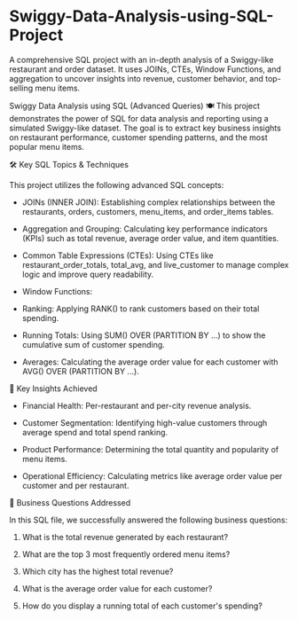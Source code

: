 # Swiggy-Data-Analysis-using-SQL-Project
A comprehensive SQL project with an in-depth analysis of a Swiggy-like restaurant and order dataset. It uses JOINs, CTEs, Window Functions, and aggregation to uncover insights into revenue, customer behavior, and top-selling menu items.

Swiggy Data Analysis using SQL (Advanced Queries) 🍽️
This project demonstrates the power of SQL for data analysis and reporting using a simulated Swiggy-like dataset. The goal is to extract key business insights on restaurant performance, customer spending patterns, and the most popular menu items.

🛠️ Key SQL Topics & Techniques

This project utilizes the following advanced SQL concepts:

- JOINs (INNER JOIN): Establishing complex relationships between the restaurants, orders, customers, menu_items, and order_items tables.

- Aggregation and Grouping: Calculating key performance indicators (KPIs) such as total revenue, average order value, and item quantities.

- Common Table Expressions (CTEs): Using CTEs like restaurant_order_totals, total_avg, and live_customer to manage complex logic and improve query readability.

- Window Functions:

- Ranking: Applying RANK() to rank customers based on their total spending.

- Running Totals: Using SUM() OVER (PARTITION BY ...) to show the cumulative sum of customer spending.

- Averages: Calculating the average order value for each customer with AVG() OVER (PARTITION BY ...).

🔑 Key Insights Achieved

- Financial Health: Per-restaurant and per-city revenue analysis.

- Customer Segmentation: Identifying high-value customers through average spend and total spend ranking.

- Product Performance: Determining the total quantity and popularity of menu items.

- Operational Efficiency: Calculating metrics like average order value per customer and per restaurant.

🎯 Business Questions Addressed

In this SQL file, we successfully answered the following business questions:

1. What is the total revenue generated by each restaurant?

2. What are the top 3 most frequently ordered menu items?

3. Which city has the highest total revenue?

4. What is the average order value for each customer?

5. How do you display a running total of each customer's spending?
